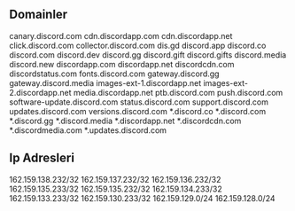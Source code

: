 ## Domainler

canary.discord.com
cdn.discordapp.com
cdn.discordapp.net
click.discord.com
collector.discord.com
dis.gd
discord.app
discord.co
discord.com
discord.dev
discord.gg
discord.gift
discord.gifts
discord.media
discord.new
discordapp.com
discordapp.net
discordcdn.com
discordstatus.com
fonts.discord.com
gateway.discord.gg
gateway.discord.media
images-ext-1.discordapp.net
images-ext-2.discordapp.net
media.discordapp.net
ptb.discord.com
push.discord.com
software-update.discord.com
status.discord.com
support.discord.com
updates.discord.com
versions.discord.com
*.discord.co
*.discord.com
*.discord.gg
*.discord.media
*.discordapp.net
*.discordcdn.com
*.discordmedia.com
*.updates.discord.com

## Ip Adresleri


162.159.138.232/32
162.159.137.232/32
162.159.136.232/32
162.159.135.233/32
162.159.135.232/32
162.159.134.233/32
162.159.133.233/32
162.159.130.233/32
162.159.129.0/24
162.159.128.0/24
